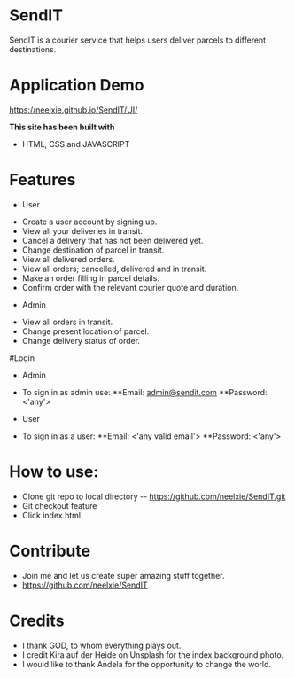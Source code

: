 # SendIT
SendIT is a courier service that helps users deliver parcels to different destinations.

# Application Demo 
https://neelxie.github.io/SendIT/UI/

<b>This site has been built with</b>
* HTML, CSS and JAVASCRIPT

# Features

 - User
  * Create a user account by signing up.
  * View all your deliveries in transit.
  * Cancel a delivery that has not been delivered yet.
  * Change destination of parcel in transit.
  * View all delivered orders.
  * View all orders; cancelled, delivered and in transit.
  * Make an order filling in parcel details.
  * Confirm order with the relevant courier quote and duration.

 - Admin
  * View all orders in transit.
  * Change present location of parcel.
  * Change delivery status of order.

#Login
 - Admin
  * To sign in as admin use:
  **Email: admin@sendit.com
  **Password: <'any'>

 - User
  * To sign in as a user:
  **Email: <'any valid email'>
  **Password: <'any'>

# How to use:
 * Clone git repo to local directory -- https://github.com/neelxie/SendIT.git
 * Git checkout feature
 * Click index.html

# Contribute
 * Join me and let us create super amazing stuff together.
 * https://github.com/neelxie/SendIT

# Credits
 * I thank GOD, to whom everything plays out.
 * I credit Kira auf der Heide on Unsplash for the index background photo.
 * I would like to thank Andela for the opportunity to change the world.